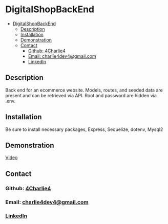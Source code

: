 # DigitalShopBackEnd

- [DigitalShopBackEnd](#digitalshopbackend)
  - [Description](#description)
  - [Installation](#installation)
  - [Demonstration](#demonstration)
  - [Contact](#contact)
    - [Github: 4Charlie4](#github-4charlie4)
    - [Email: charlie4dev4@gmail.com](#email-charlie4dev4gmailcom)
    - [LinkedIn](#linkedin)

## Description 
Back end for an ecommerce website. Models, routes, and seeded data are present and can be retrieved via API.
Root and password are hidden via .env. 

## Installation
Be sure to install necessary packages, 
Express, Sequelize, dotenv, Mysql2

## Demonstration
[Video](https://watch.screencastify.com/v/cQOp7ykHp2otdp6s1S28)

## Contact

### Github: [4Charlie4](https://github.com/4Charlie4)
### Email: charlie4dev4@gmail.com
### [LinkedIn](https://www.linkedin.com/in/charliedev4/)